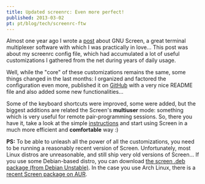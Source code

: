 ```yaml
---
title: Updated screenrc: Even more perfect!
published: 2013-03-02
pt: pt/blog/tech/screenrc-ftw
---
```


Almost one year ago I wrote a [post][1] about GNU Screen, a great terminal multiplexer software with which I was practically in love...
This post was about my screenrc config file,
which had accumulated a lot of useful customizations I gathered from the net during years of daily usage.

Well, while the "core" of these customizations remains the same, some things changed in the last months:
I organized and factored the configuration even more, published it on [GitHub][2]
with a very nice README file and also added some new functionalities...

Some of the keyboard shortcuts were improved, some were added, but the biggest additions are related the Screen's **multiuser** mode:
something which is very useful for remote pair-programming sessions.
So, there you have it, take a look at the simple [instructions][3]
and start using Screen in a much more efficient and **comfortable** way :)

**PS:** To be able to unleash all the power of all the customizations, you need to be running a reasonably recent version of Screen.
Unfortunately, most Linux distros are unreasonable, and still ship very old versions of Screen...
If you use some Debian-based distro, you can download [the screen .deb package (from Debian Unstable)][4].
In the case you use Arch Linux, there is a [recent Screen package on AUR][5].

[1]: </en/blog/tech/killer-screenrc>
[2]: <https://github.com/joaopizani/screenrc-ftw>
[3]: <https://github.com/joaopizani/screenrc-ftw/blob/master/README.md 'screenrc-ftw README'>
[4]: <http://packages.debian.org/wheezy/screen>
[5]: <https://aur.archlinux.org/packages/screen-git>
